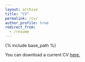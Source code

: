 ```yaml
---
layout: archive
title: "CV"
permalink: /cv/
author_profile: true
redirect_from:
  - /resume
---
```


{% include base_path %}

You can download a current CV [here.](../files/JI_CV_September.pdf)